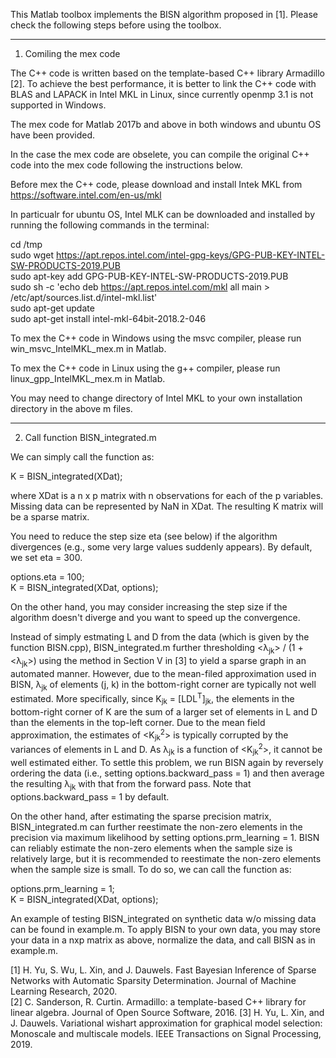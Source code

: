 This Matlab toolbox implements the BISN algorithm proposed in [1]. Please 
check the following steps before using the toolbox.

***************************************************************************

1. Comiling the mex code

The C++ code is written based on the template-based C++ library Armadillo [2]. 
To achieve the best performance, it is better to link the C++ code with
BLAS and LAPACK in Intel MKL in Linux, since currently openmp 3.1 is not 
supported in Windows.

The mex code for Matlab 2017b and above in both windows and ubuntu OS have 
been provided. 

In the case the mex code are obselete, you can compile the original C++ 
code into the mex code following the instructions below.

Before mex the C++ code, please download and install Intek MKL from
https://software.intel.com/en-us/mkl

In particualr for ubuntu OS, Intel MLK can be downloaded and installed by 
running the following commands in the terminal:


cd /tmp  
sudo wget https://apt.repos.intel.com/intel-gpg-keys/GPG-PUB-KEY-INTEL-SW-PRODUCTS-2019.PUB  
sudo apt-key add GPG-PUB-KEY-INTEL-SW-PRODUCTS-2019.PUB  
sudo sh -c 'echo deb https://apt.repos.intel.com/mkl all main > /etc/apt/sources.list.d/intel-mkl.list'  
sudo apt-get update  
sudo apt-get install intel-mkl-64bit-2018.2-046

To mex the C++ code in Windows using the msvc compiler, please run 
win_msvc_IntelMKL_mex.m in Matlab.

To mex the C++ code in Linux using the g++ compiler, please run 
linux_gpp_IntelMKL_mex.m in Matlab.

You may need to change directory of Intel MKL to your own installation 
directory in the above m files.

***************************************************************************

2. Call function BISN_integrated.m

We can simply call the function as:

K = BISN_integrated(XDat);

where XDat is a n x p matrix with n observations for each of the p 
variables. Missing data can be represented by NaN in XDat. The resulting 
K matrix will be a sparse matrix. 

You need to reduce the step size eta (see below) if the algorithm 
divergences (e.g., some very large values suddenly appears). By default, 
we set eta = 300.

options.eta = 100;  
K = BISN_integrated(XDat, options);

On the other hand, you may consider increasing the step size if the 
algorithm doesn't diverge and you want to speed up the convergence.

Instead of simply estmating L and D from the data (which is given by the 
function BISN.cpp), BISN_integrated.m further thresholding 
<&lambda;<sub>jk</sub>> / (1 +<&lambda;<sub>jk</sub>>) using the method in 
Section V in [3] to yield a sparse graph in an automated manner. However, 
due to the mean-filed approximation used in BISN, &lambda;<sub>jk</sub> of 
elements (j, k) in the bottom-right corner are typically not well estimated. 
More specifically, since K<sub>jk</sub> = [LDL<sup>T</sup>]<sub>jk</sub>, 
the elements in the bottom-right corner of K are the sum of a larger set of 
elements in L and D than the elements in the top-left corner. Due to the 
mean field approximation, the estimates of <K<sub>jk</sub><sup>2</sup>> is 
typically corrupted by the variances of elements in L and D. As 
&lambda;<sub>jk</sub> is a function of <K<sub>jk</sub><sup>2</sup>>, it 
cannot be well estimated either. To settle this problem, we run BISN again 
by reversely ordering the data (i.e., setting options.backward_pass = 1) 
and then average the resulting &lambda;<sub>jk</sub> with that from the 
forward pass. Note that options.backward_pass = 1 by default.

On the other hand, after estimating the sparse precision matrix, 
BISN_integrated.m can further reestimate the non-zero elements in the 
precision via maximum likelihood by setting options.prm_learning = 1. BISN 
can reliably estimate the non-zero elements when the sample size is 
relatively large, but it is recommended to reestimate the non-zero elements 
when the sample size is small. To do so, we can call the function as:

options.prm_learning = 1;  
K = BISN_integrated(XDat, options);

An example of testing BISN_integrated on synthetic data w/o missing data 
can be found in example.m. To apply BISN to your own data, you may store 
your data in a nxp matrix as above, normalize the data, and call BISN as 
in example.m.


[1] H. Yu, S. Wu, L. Xin, and J. Dauwels. Fast Bayesian Inference of Sparse 
    Networks with Automatic Sparsity Determination. Journal of Machine 
    Learning Research, 2020.  
[2] C. Sanderson, R. Curtin. Armadillo: a template-based C++ library for 
    linear algebra. Journal of Open Source Software, 2016.
[3] H. Yu, L. Xin, and J. Dauwels. Variational wishart approximation for 
    graphical model selection: Monoscale and multiscale models. IEEE 
    Transactions on Signal Processing, 2019.